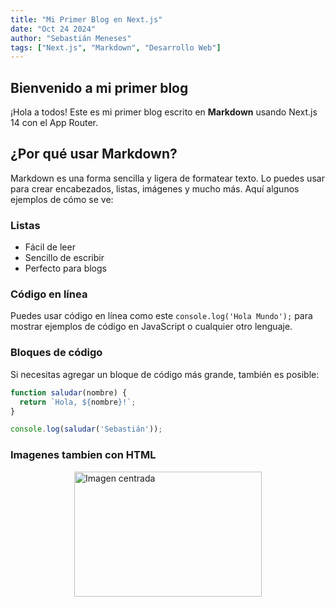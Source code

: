 ```yaml
---
title: "Mi Primer Blog en Next.js"
date: "Oct 24 2024"
author: "Sebastián Meneses"
tags: ["Next.js", "Markdown", "Desarrollo Web"]
---
```


## Bienvenido a mi primer blog

¡Hola a todos! Este es mi primer blog escrito en **Markdown** usando Next.js 14 con el App Router.

## ¿Por qué usar Markdown?

Markdown es una forma sencilla y ligera de formatear texto. Lo puedes usar para crear encabezados, listas, imágenes y mucho más. Aquí algunos ejemplos de cómo se ve:

### Listas

- Fácil de leer
- Sencillo de escribir
- Perfecto para blogs

### Código en línea

Puedes usar código en línea como este `console.log('Hola Mundo');` para mostrar ejemplos de código en JavaScript o cualquier otro lenguaje.

### Bloques de código

Si necesitas agregar un bloque de código más grande, también es posible:

```javascript
function saludar(nombre) {
  return `Hola, ${nombre}!`;
}

console.log(saludar('Sebastián'));
```

### Imagenes tambien con HTML
<div style="display: flex; justify-content: center; margin: 1rem 0;">
  <img src="https://fastly.picsum.photos/id/461/200/300.jpg?hmac=dIwmQxeVflRD0QrOZ_p0_q-LpAY7sVhua6FCEIR_xi8" alt="Imagen centrada" width="300" height="200">
</div>
